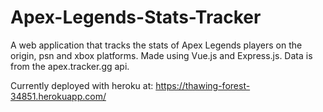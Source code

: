 # Apex-Legends-Stats-Tracker
A web application that tracks the stats of Apex Legends players on the origin, psn and xbox platforms. Made using Vue.js and Express.js. Data is from the apex.tracker.gg api.

Currently deployed with heroku at: https://thawing-forest-34851.herokuapp.com/
